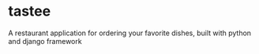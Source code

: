# tastee
A restaurant application for ordering your favorite dishes, built with python and django framework
